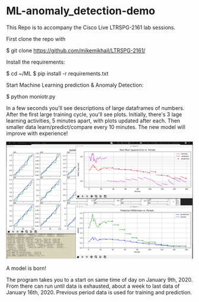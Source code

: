 # ML-anomaly_detection-demo

This Repo is to accompany the Cisco Live LTRSPG-2161 lab sessions.

First clone the repo with 

$ git clone https://github.com/mikemikhail/LTRSPG-2161/

Install the requirements:

$ cd ~/ML 
$ pip install -r requirements.txt

Start Machine Learning prediction & Anomaly Detection:

$ python moniotr.py

In a few seconds you'll see descriptions of large dataframes of numbers. After the first large training cycle, you'll see plots. Initially, there's 3 lage learning activities, 5 minutes apart, with plots updated after each. Then smaller data learn/predict/compare every 10 minutes. The new model will improve with experience!

![3 plots](https://github.com/mikemikhail/ML-anomaly_detection-demo/blob/master/demo.png)

A model is born!

The program takes you to a start on same time of day on January 9th, 2020. From there can run until data is exhausted, about a week to last data of January 16th, 2020. Previous period data is used for training and prediction.
